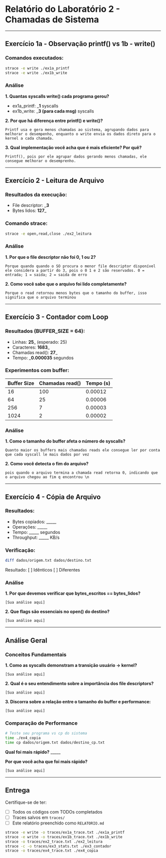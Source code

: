 # Relatório do Laboratório 2 - Chamadas de Sistema

---

## Exercício 1a - Observação printf() vs 1b - write()

### Comandos executados:
```bash
strace -e write ./ex1a_printf
strace -e write ./ex1b_write
```

### Análise

**1. Quantas syscalls write() cada programa gerou?**
- ex1a_printf: ___1__ syscalls
- ex1b_write: ___3 (para cada msg)__ syscalls

**2. Por que há diferença entre printf() e write()?**

```
Printf usa e gera menos chamadas ao sistema, agrupando dados para melhorar o desempenho, enquanto o write envia os dados direto para o kernel a cada chamada.
```

**3. Qual implementação você acha que é mais eficiente? Por quê?**

```
Printf(), pois por ele agrupar dados gerando menos chamadas, ele consegue melhorar o desemprenho.
```

---

## Exercício 2 - Leitura de Arquivo

### Resultados da execução:
- File descriptor: ___3__
- Bytes lidos: __127___

### Comando strace:
```bash
strace -e open,read,close ./ex2_leitura
```

### Análise

**1. Por que o file descriptor não foi 0, 1 ou 2?**

```
Porque quando quando o SO procura o menor file descriptor disponível ele considera a partir do 3, pois o 0 1 e 2 são reservados. 0 = entrada; 1 = saida; 2 = saida de erro 
```

**2. Como você sabe que o arquivo foi lido completamente?**

```
Porque o read retornou menos bytes que o tamanho do buffer, isso significa que o arquivo terminou
```

---

## Exercício 3 - Contador com Loop

### Resultados (BUFFER_SIZE = 64):
- Linhas: __25___ (esperado: 25)
- Caracteres: __1683___
- Chamadas read(): __27___
- Tempo: ___0.000035__ segundos

### Experimentos com buffer:

| Buffer Size | Chamadas read() | Tempo (s) |
|-------------|-----------------|-----------|
| 16          |      100        |  0.00012  |
| 64          |       25        |  0.00006  |
| 256         |       7         |  0.00003  |
| 1024        |       2         |  0.00002  |

### Análise

**1. Como o tamanho do buffer afeta o número de syscalls?**

```
Quanto maior os buffers mais chamadas reads ele consegue ler por conta que cada syscall le mais dados por vez
```

**2. Como você detecta o fim do arquivo?**

```
pois quando o arquivo termina a chamada read retorna 0, indicando que o arquivo chegou ao fim q encontrou \n
```

---

## Exercício 4 - Cópia de Arquivo

### Resultados:
- Bytes copiados: _____
- Operações: _____
- Tempo: _____ segundos
- Throughput: _____ KB/s

### Verificação:
```bash
diff dados/origem.txt dados/destino.txt
```
Resultado: [ ] Idênticos [ ] Diferentes

### Análise

**1. Por que devemos verificar que bytes_escritos == bytes_lidos?**

```
[Sua análise aqui]
```

**2. Que flags são essenciais no open() do destino?**

```
[Sua análise aqui]
```

---

## Análise Geral

### Conceitos Fundamentais

**1. Como as syscalls demonstram a transição usuário → kernel?**

```
[Sua análise aqui]
```

**2. Qual é o seu entendimento sobre a importância dos file descriptors?**

```
[Sua análise aqui]
```

**3. Discorra sobre a relação entre o tamanho do buffer e performance:**

```
[Sua análise aqui]
```

### Comparação de Performance

```bash
# Teste seu programa vs cp do sistema
time ./ex4_copia
time cp dados/origem.txt dados/destino_cp.txt
```

**Qual foi mais rápido?** _____

**Por que você acha que foi mais rápido?**

```
[Sua análise aqui]
```

---

## Entrega

Certifique-se de ter:
- [ ] Todos os códigos com TODOs completados
- [ ] Traces salvos em `traces/`
- [ ] Este relatório preenchido como `RELATORIO.md`

```bash
strace -e write -o traces/ex1a_trace.txt ./ex1a_printf
strace -e write -o traces/ex1b_trace.txt ./ex1b_write
strace -o traces/ex2_trace.txt ./ex2_leitura
strace -c -o traces/ex3_stats.txt ./ex3_contador
strace -o traces/ex4_trace.txt ./ex4_copia
```
